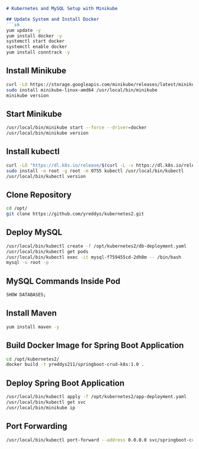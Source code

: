 

```markdown
# Kubernetes and MySQL Setup with Minikube

## Update System and Install Docker
```sh
yum update -y
yum install docker -y
systemctl start docker
systemctl enable docker
yum install conntrack -y
```

## Install Minikube
```sh
curl -LO https://storage.googleapis.com/minikube/releases/latest/minikube-linux-amd64
sudo install minikube-linux-amd64 /usr/local/bin/minikube
minikube version
```

## Start Minikube
```sh
/usr/local/bin/minikube start --force --driver=docker
/usr/local/bin/minikube version
```

## Install kubectl
```sh
curl -LO "https://dl.k8s.io/release/$(curl -L -s https://dl.k8s.io/release/stable.txt)/bin/linux/amd64/kubectl"
sudo install -o root -g root -m 0755 kubectl /usr/local/bin/kubectl
/usr/local/bin/kubectl version
```

## Clone Repository
```sh
cd /opt/
git clone https://github.com/yreddys/kubernetes2.git
```

## Deploy MySQL
```sh
/usr/local/bin/kubectl create -f /opt/kubernetes2/db-deployment.yaml
/usr/local/bin/kubectl get pods
/usr/local/bin/kubectl exec -it mysql-f759455cd-2dh8m -- /bin/bash
mysql -u root -p
```

## MySQL Commands Inside Pod
```sql
SHOW DATABASES;
```

## Install Maven
```sh
yum install maven -y
```

## Build Docker Image for Spring Boot Application
```sh
cd /opt/kubernetes2/
docker build -t yreddys211/springboot-crud-k8s:1.0 .
```

## Deploy Spring Boot Application
```sh
/usr/local/bin/kubectl apply -f /opt/kubernetes2/app-deployment.yaml
/usr/local/bin/kubectl get svc
/usr/local/bin/minikube ip
```

## Port Forwarding
```sh
/usr/local/bin/kubectl port-forward --address 0.0.0.0 svc/springboot-crud-svc 8080:8080 &
```



